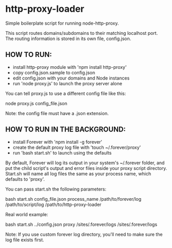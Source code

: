 http-proxy-loader
======================

Simple boilerplate script for running node-http-proxy.

This script routes domains/subdomains to their matching localhost port. The routing information is stored in its own file, config.json.

HOW TO RUN:
---

- install http-proxy module with 'npm install http-proxy'
- copy config.json.sample to config.json
- edit config.json with your domains and Node instances
- run 'node proxy.js' to launch the proxy server alone

You can tell proxy.js to use a different config file like this:

node proxy.js config_file.json

Note: the config file must have a .json extension.

HOW TO RUN IN THE BACKGROUND:
---

- install Forever with 'npm install -g forever'
- create the default proxy log file with 'touch ~/.forever/proxy'
- run 'bash start.sh' to launch using the defaults

By default, Forever will log its output in your system's ~/.forever folder, and put the child script's output and error  files inside your proxy script directory. Start.sh will name all log files the same as your process name, which defaults to 'proxy'.

You can pass start.sh the following parameters:

bash start.sh config_file.json process_name /path/to/forever/log /path/to/script/log /path/to/http-proxy-loader

Real world example:

bash start.sh ../config.json proxy /sites/.forever/logs /sites/.forever/logs

Note: If you use custom forever log directory, you'll need to make sure the log file exists first.
